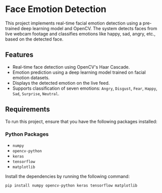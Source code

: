 # Face Emotion Detection

This project implements real-time facial emotion detection using a pre-trained deep learning model and OpenCV. The system detects faces from live webcam footage and classifies emotions like happy, sad, angry, etc., based on the detected face.

## Features
- Real-time face detection using OpenCV's Haar Cascade.
- Emotion prediction using a deep learning model trained on facial emotion datasets.
- Displays the detected emotion on the live feed.
- Supports classification of seven emotions: `Angry`, `Disgust`, `Fear`, `Happy`, `Sad`, `Surprise`, `Neutral`.

## Requirements

To run this project, ensure that you have the following packages installed:

### Python Packages
- `numpy`
- `opencv-python`
- `keras`
- `tensorflow`
- `matplotlib`

Install the dependencies by running the following command:

```bash
pip install numpy opencv-python keras tensorflow matplotlib


